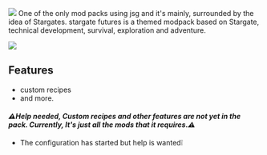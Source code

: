 ![](https://i.imgur.com/pEKHMxo.png)
One of the only mod packs using jsg and it's mainly, surrounded by the idea of Stargates.
stargate futures is a themed modpack based on Stargate, technical development, survival, exploration and adventure.

[![](https://i.imgur.com/q3xIc6S.png)](https://discord.gg/Bdcwm5vwP5)

## **Features**

- custom recipes 
- and more.

#### ***⚠️Help needed, Custom recipes and other features are not yet in the pack. Currently, It's just all the mods that it requires.⚠️***

- The configuration has started but help is wanted❕
